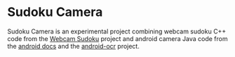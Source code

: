 Sudoku Camera
=============

Sudoku Camera is an experimental project combining webcam sudoku C++
code from the
[Webcam Sudoku](http://www.codeproject.com/Articles/238114/Realtime-Webcam-Sudoku-Solver)
project and android camera Java code from the
[android docs](http://developer.android.com/guide/topics/media/camera.html)
and the [android-ocr](https://github.com/rmtheis/android-ocr) project.
